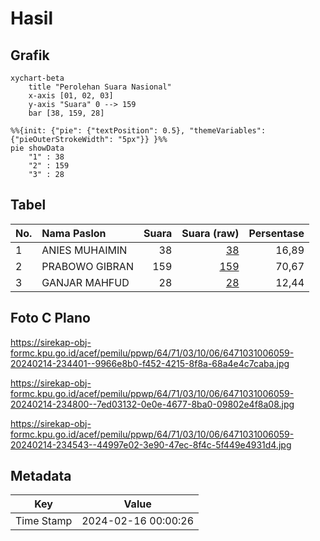 # Hasil

## Grafik

```mermaid
xychart-beta
    title "Perolehan Suara Nasional"
    x-axis [01, 02, 03]
    y-axis "Suara" 0 --> 159
    bar [38, 159, 28]
```

```mermaid
%%{init: {"pie": {"textPosition": 0.5}, "themeVariables": {"pieOuterStrokeWidth": "5px"}} }%%
pie showData
    "1" : 38
    "2" : 159
    "3" : 28
```

## Tabel

| No. | Nama Paslon    | Suara | Suara (raw) | Persentase |
|:--- |:-------------- | -----:| -----------:| ----------:|
| 1   | ANIES MUHAIMIN | 38    | [38][p-1]   | 16,89      |
| 2   | PRABOWO GIBRAN | 159   | [159][p-2]  | 70,67      |
| 3   | GANJAR MAHFUD  | 28    | [28][p-3]   | 12,44      |


[p-1]: https://github.com/gigit-pemilu/pemilu-2024/blob/main/pilpres/hitung-suara/sub/64-kalimantan-timur/sub/71-kota-balikpapan/sub/03-balikpapan-utara/sub/1006-graha-indah/sub/059-tps/sub/paslon-1.txt
[p-2]: https://github.com/gigit-pemilu/pemilu-2024/blob/main/pilpres/hitung-suara/sub/64-kalimantan-timur/sub/71-kota-balikpapan/sub/03-balikpapan-utara/sub/1006-graha-indah/sub/059-tps/sub/paslon-2.txt
[p-3]: https://github.com/gigit-pemilu/pemilu-2024/blob/main/pilpres/hitung-suara/sub/64-kalimantan-timur/sub/71-kota-balikpapan/sub/03-balikpapan-utara/sub/1006-graha-indah/sub/059-tps/sub/paslon-3.txt

## Foto C Plano

https://sirekap-obj-formc.kpu.go.id/acef/pemilu/ppwp/64/71/03/10/06/6471031006059-20240214-234401--9966e8b0-f452-4215-8f8a-68a4e4c7caba.jpg

https://sirekap-obj-formc.kpu.go.id/acef/pemilu/ppwp/64/71/03/10/06/6471031006059-20240214-234800--7ed03132-0e0e-4677-8ba0-09802e4f8a08.jpg

https://sirekap-obj-formc.kpu.go.id/acef/pemilu/ppwp/64/71/03/10/06/6471031006059-20240214-234543--44997e02-3e90-47ec-8f4c-5f449e4931d4.jpg


## Metadata

| Key        | Value               |
| ---------- | ------------------- |
| Time Stamp | 2024-02-16 00:00:26 |




